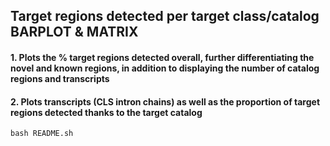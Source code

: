 ## Target regions detected per target class/catalog BARPLOT & MATRIX

#### 1. Plots the % target regions detected overall, further differentiating the novel and known regions, in addition to displaying the number of catalog regions and transcripts
#### 2. Plots transcripts (CLS intron chains) as well as the proportion of target regions detected thanks to the target catalog

``` bash README.sh ```
